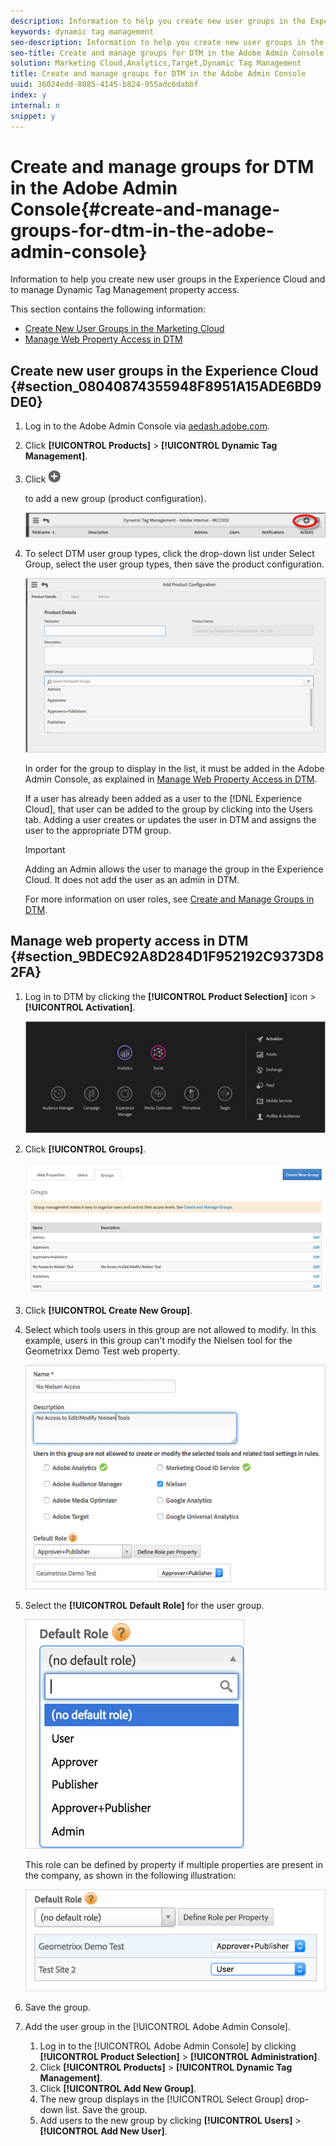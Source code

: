 ```yaml
---
description: Information to help you create new user groups in the Experience Cloud and to manage Dynamic Tag Management property access.
keywords: dynamic tag management
seo-description: Information to help you create new user groups in the Experience Cloud and to manage Dynamic Tag Management property access.
seo-title: Create and manage groups for DTM in the Adobe Admin Console
solution: Marketing Cloud,Analytics,Target,Dynamic Tag Management
title: Create and manage groups for DTM in the Adobe Admin Console
uuid: 36024edd-8085-4145-b824-955adc6dabbf
index: y
internal: n
snippet: y
---
```


# Create and manage groups for DTM in the Adobe Admin Console{#create-and-manage-groups-for-dtm-in-the-adobe-admin-console}

Information to help you create new user groups in the Experience Cloud and to manage Dynamic Tag Management property access.

This section contains the following information:

* [Create New User Groups in the Marketing Cloud](../administration/c-create-manage-groups-enterprise-dashboard.md#section_08040874355948F8951A15ADE6BD9DE0) 
* [Manage Web Property Access in DTM](../administration/c-create-manage-groups-enterprise-dashboard.md#section_9BDEC92A8D284D1F952192C9373D82FA)

## Create new user groups in the Experience Cloud {#section_08040874355948F8951A15ADE6BD9DE0}

1. Log in to the Adobe Admin Console via [aedash.adobe.com](http://aedash.adobe.com/). 
1. Click **[!UICONTROL Products]** > **[!UICONTROL Dynamic Tag Management]**. 
1. Click  ![](assets/icon_expand.png)

   to add a new group (product configuration).

   ![](assets/add-group-new.png)

1. To select DTM user group types, click the drop-down list under Select Group, select the user group types, then save the product configuration.

   ![](assets/groups1.png)

   In order for the group to display in the list, it must be added in the Adobe Admin Console, as explained in [Manage Web Property Access in DTM](../administration/c-create-manage-groups-enterprise-dashboard.md#section_9BDEC92A8D284D1F952192C9373D82FA).

   If a user has already been added as a user to the [!DNL Experience Cloud], that user can be added to the group by clicking into the Users tab. Adding a user creates or updates the user in DTM and assigns the user to the appropriate DTM group.

   >[!IMPORTANT]
   >
   >Adding an Admin allows the user to manage the group in the Experience Cloud. It does not add the user as an admin in DTM.

   For more information on user roles, see [Create and Manage Groups in DTM](../administration/groups.md#concept_6494F1EF2400457ABCED8D860951CD36).

## Manage web property access in DTM {#section_9BDEC92A8D284D1F952192C9373D82FA}

1. Log in to DTM by clicking the **[!UICONTROL Product Selection]** icon > **[!UICONTROL Activation]**.

   ![](assets/activation.png)

1. Click **[!UICONTROL Groups]**.

   ![](assets/groups-dtm.png)

1. Click **[!UICONTROL Create New Group]**. 
1. Select which tools users in this group are not allowed to modify. In this example, users in this group can't modify the Nielsen tool for the Geometrixx Demo Test web property.

   ![](assets/nielsen.png)

1. Select the **[!UICONTROL Default Role]** for the user group.

   ![](assets/default-role.png)

   This role can be defined by property if multiple properties are present in the company, as shown in the following illustration:

   ![](assets/default-role-2.png)

1. Save the group. 
1. Add the user group in the [!UICONTROL Adobe Admin Console].

    1. Log in to the [!UICONTROL Adobe Admin Console] by clicking **[!UICONTROL Product Selection]** > **[!UICONTROL Administration]**. 
    1. Click **[!UICONTROL Products]** > **[!UICONTROL Dynamic Tag Management]**. 
    1. Click **[!UICONTROL Add New Group]**. 
    1. The new group displays in the [!UICONTROL Select Group] drop-down list. Save the group. 
    1. Add users to the new group by clicking **[!UICONTROL Users]** > **[!UICONTROL Add New User]**.

